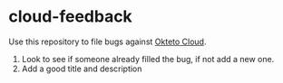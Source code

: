 # cloud-feedback

Use this repository to file bugs against [Okteto Cloud](https://cloud.okteto.com).

1. Look to see if someone already filled the bug, if not add a new one.
2. Add a good title and description
